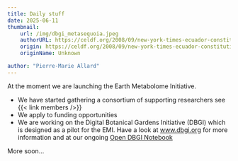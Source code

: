 ```yaml
---
title: Daily stuff
date: 2025-06-11
thumbnail:
    url: /img/dbgi_metasequoia.jpeg
    authorURL: https://celdf.org/2008/09/new-york-times-ecuador-constitution-grants-rights-nature/
    origin: https://celdf.org/2008/09/new-york-times-ecuador-constitution-grants-rights-nature/
    originName: Unknown

author: "Pierre-Marie Allard"
---
```


At the moment we are launching the Earth Metabolome Initiative.

- We have started gathering a consortium of supporting researchers see {{< link members />}}
- We apply to funding opportunities
- We are working on the Digital Botanical Gardens Initiative (DBGI) which is designed as a pilot for the EMI. Have a look at www.dbgi.org for more information and at our ongoing [Open DBGI Notebook](https://www.dbgi.org/dendron-dbgi/)

More soon...
